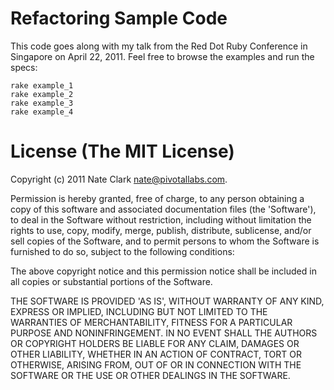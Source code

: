 Refactoring Sample Code
=======================

This code goes along with my talk from the Red Dot Ruby Conference
in Singapore on April 22, 2011. Feel free to browse the examples and run the specs:

    rake example_1
    rake example_2
    rake example_3
    rake example_4

License (The MIT License)
=========================

Copyright (c) 2011 Nate Clark <nate@pivotallabs.com>.

Permission is hereby granted, free of charge, to any person obtaining
a copy of this software and associated documentation files (the
'Software'), to deal in the Software without restriction, including
without limitation the rights to use, copy, modify, merge, publish,
distribute, sublicense, and/or sell copies of the Software, and to
permit persons to whom the Software is furnished to do so, subject to
the following conditions:

The above copyright notice and this permission notice shall be
included in all copies or substantial portions of the Software.

THE SOFTWARE IS PROVIDED 'AS IS', WITHOUT WARRANTY OF ANY KIND,
EXPRESS OR IMPLIED, INCLUDING BUT NOT LIMITED TO THE WARRANTIES OF
MERCHANTABILITY, FITNESS FOR A PARTICULAR PURPOSE AND NONINFRINGEMENT.
IN NO EVENT SHALL THE AUTHORS OR COPYRIGHT HOLDERS BE LIABLE FOR ANY
CLAIM, DAMAGES OR OTHER LIABILITY, WHETHER IN AN ACTION OF CONTRACT,
TORT OR OTHERWISE, ARISING FROM, OUT OF OR IN CONNECTION WITH THE
SOFTWARE OR THE USE OR OTHER DEALINGS IN THE SOFTWARE.
